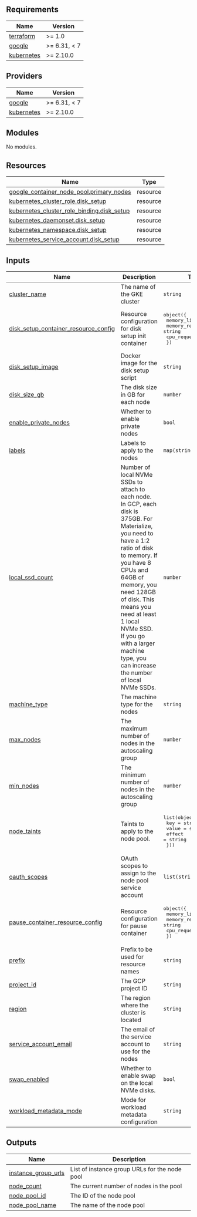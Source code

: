## Requirements

| Name | Version |
|------|---------|
| <a name="requirement_terraform"></a> [terraform](#requirement\_terraform) | >= 1.0 |
| <a name="requirement_google"></a> [google](#requirement\_google) | >= 6.31, < 7 |
| <a name="requirement_kubernetes"></a> [kubernetes](#requirement\_kubernetes) | >= 2.10.0 |

## Providers

| Name | Version |
|------|---------|
| <a name="provider_google"></a> [google](#provider\_google) | >= 6.31, < 7 |
| <a name="provider_kubernetes"></a> [kubernetes](#provider\_kubernetes) | >= 2.10.0 |

## Modules

No modules.

## Resources

| Name | Type |
|------|------|
| [google_container_node_pool.primary_nodes](https://registry.terraform.io/providers/hashicorp/google/latest/docs/resources/container_node_pool) | resource |
| [kubernetes_cluster_role.disk_setup](https://registry.terraform.io/providers/hashicorp/kubernetes/latest/docs/resources/cluster_role) | resource |
| [kubernetes_cluster_role_binding.disk_setup](https://registry.terraform.io/providers/hashicorp/kubernetes/latest/docs/resources/cluster_role_binding) | resource |
| [kubernetes_daemonset.disk_setup](https://registry.terraform.io/providers/hashicorp/kubernetes/latest/docs/resources/daemonset) | resource |
| [kubernetes_namespace.disk_setup](https://registry.terraform.io/providers/hashicorp/kubernetes/latest/docs/resources/namespace) | resource |
| [kubernetes_service_account.disk_setup](https://registry.terraform.io/providers/hashicorp/kubernetes/latest/docs/resources/service_account) | resource |

## Inputs

| Name | Description | Type | Default | Required |
|------|-------------|------|---------|:--------:|
| <a name="input_cluster_name"></a> [cluster\_name](#input\_cluster\_name) | The name of the GKE cluster | `string` | n/a | yes |
| <a name="input_disk_setup_container_resource_config"></a> [disk\_setup\_container\_resource\_config](#input\_disk\_setup\_container\_resource\_config) | Resource configuration for disk setup init container | <pre>object({<br/>    memory_limit   = string<br/>    memory_request = string<br/>    cpu_request    = string<br/>  })</pre> | <pre>{<br/>  "cpu_request": "50m",<br/>  "memory_limit": "128Mi",<br/>  "memory_request": "128Mi"<br/>}</pre> | no |
| <a name="input_disk_setup_image"></a> [disk\_setup\_image](#input\_disk\_setup\_image) | Docker image for the disk setup script | `string` | `"materialize/ephemeral-storage-setup-image:v0.4.0"` | no |
| <a name="input_disk_size_gb"></a> [disk\_size\_gb](#input\_disk\_size\_gb) | The disk size in GB for each node | `number` | `100` | no |
| <a name="input_enable_private_nodes"></a> [enable\_private\_nodes](#input\_enable\_private\_nodes) | Whether to enable private nodes | `bool` | `true` | no |
| <a name="input_labels"></a> [labels](#input\_labels) | Labels to apply to the nodes | `map(string)` | `{}` | no |
| <a name="input_local_ssd_count"></a> [local\_ssd\_count](#input\_local\_ssd\_count) | Number of local NVMe SSDs to attach to each node. In GCP, each disk is 375GB. For Materialize, you need to have a 1:2 ratio of disk to memory. If you have 8 CPUs and 64GB of memory, you need 128GB of disk. This means you need at least 1 local NVMe SSD. If you go with a larger machine type, you can increase the number of local NVMe SSDs. | `number` | `1` | no |
| <a name="input_machine_type"></a> [machine\_type](#input\_machine\_type) | The machine type for the nodes | `string` | `"e2-medium"` | no |
| <a name="input_max_nodes"></a> [max\_nodes](#input\_max\_nodes) | The maximum number of nodes in the autoscaling group | `number` | `10` | no |
| <a name="input_min_nodes"></a> [min\_nodes](#input\_min\_nodes) | The minimum number of nodes in the autoscaling group | `number` | `1` | no |
| <a name="input_node_taints"></a> [node\_taints](#input\_node\_taints) | Taints to apply to the node pool. | <pre>list(object({<br/>    key    = string<br/>    value  = string<br/>    effect = string<br/>  }))</pre> | `[]` | no |
| <a name="input_oauth_scopes"></a> [oauth\_scopes](#input\_oauth\_scopes) | OAuth scopes to assign to the node pool service account | `list(string)` | <pre>[<br/>  "https://www.googleapis.com/auth/cloud-platform"<br/>]</pre> | no |
| <a name="input_pause_container_resource_config"></a> [pause\_container\_resource\_config](#input\_pause\_container\_resource\_config) | Resource configuration for pause container | <pre>object({<br/>    memory_limit   = string<br/>    memory_request = string<br/>    cpu_request    = string<br/>  })</pre> | <pre>{<br/>  "cpu_request": "1m",<br/>  "memory_limit": "8Mi",<br/>  "memory_request": "8Mi"<br/>}</pre> | no |
| <a name="input_prefix"></a> [prefix](#input\_prefix) | Prefix to be used for resource names | `string` | n/a | yes |
| <a name="input_project_id"></a> [project\_id](#input\_project\_id) | The GCP project ID | `string` | n/a | yes |
| <a name="input_region"></a> [region](#input\_region) | The region where the cluster is located | `string` | n/a | yes |
| <a name="input_service_account_email"></a> [service\_account\_email](#input\_service\_account\_email) | The email of the service account to use for the nodes | `string` | n/a | yes |
| <a name="input_swap_enabled"></a> [swap\_enabled](#input\_swap\_enabled) | Whether to enable swap on the local NVMe disks. | `bool` | `true` | no |
| <a name="input_workload_metadata_mode"></a> [workload\_metadata\_mode](#input\_workload\_metadata\_mode) | Mode for workload metadata configuration | `string` | `"GKE_METADATA"` | no |

## Outputs

| Name | Description |
|------|-------------|
| <a name="output_instance_group_urls"></a> [instance\_group\_urls](#output\_instance\_group\_urls) | List of instance group URLs for the node pool |
| <a name="output_node_count"></a> [node\_count](#output\_node\_count) | The current number of nodes in the pool |
| <a name="output_node_pool_id"></a> [node\_pool\_id](#output\_node\_pool\_id) | The ID of the node pool |
| <a name="output_node_pool_name"></a> [node\_pool\_name](#output\_node\_pool\_name) | The name of the node pool |
